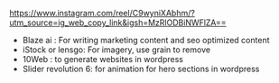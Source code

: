 https://www.instagram.com/reel/C9wyniXAbhm/?utm_source=ig_web_copy_link&igsh=MzRlODBiNWFlZA==
* Blaze ai : For writing marketing content and seo optimized content
* iStock or lensgo: For imagery, use grain to remove 
* 10Web : to generate websites in wordpress 
* Slider revolution 6: for animation for hero sections in wordpress